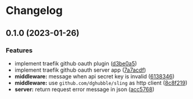 # Changelog

## 0.1.0 (2023-01-26)


### Features

* implement traefik github oauth plugin ([d3be0a5](https://github.com/MuXiu1997/traefik-github-oauth-plugin/commit/d3be0a5831ad83a7e8ceab47e0d6216902755313))
* implement traefik github oauth server app ([7a7acdf](https://github.com/MuXiu1997/traefik-github-oauth-plugin/commit/7a7acdf7f9822dee89225b3a17b3ac732bef5c94))
* **middleware:** message when api secret key is invalid ([6138346](https://github.com/MuXiu1997/traefik-github-oauth-plugin/commit/61383468b262150387da2f7a9598d8984a01dbde))
* **middleware:** use `github.com/dghubble/sling` as http client ([8c8f219](https://github.com/MuXiu1997/traefik-github-oauth-plugin/commit/8c8f21949b7b363b39b6e4f3af779b8a04fc8551))
* **server:** return request error message in json ([acc5768](https://github.com/MuXiu1997/traefik-github-oauth-plugin/commit/acc5768086e9c29c0516acac5a336cb4f10b1f08))
